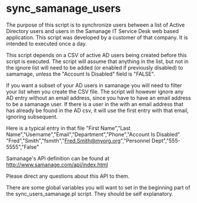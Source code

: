 sync_samanage_users
===================

The purpose of this script is to synchronize users between a list of
Active Directory users and users in the Samanage IT Service Desk web based 
application.  This script was developed by a customer of that company.  It is
intended to executed once a day.

This script depends on a CSV of active AD users being created before this 
script is executed.  The script will assume that anything in the list, 
but not in the ignore list will need to be added (or enabled if previously 
disabled) to samamage, unless the "Account Is Disabled" field is "FALSE".  

If you want a subset of your AD users in samanage
you will need to filter your list when you create the CSV file.  The script
will however ignore any AD entry without an email address, since you have 
to have an email address to be a samanage user.  If there is a user in the
with an email address that has already be found in the AD csv, it will 
use the first entry with that email, ignoring subsequent.

Here is a typical entry in that file
"First Name","Last Name","Username","Email","Department","Phone","Account Is Disabled"
"Fred","Smith","fsmith","Fred.Smith@myorg.org","Personnel Dept","555-5555","False"

Samanage's API definition can be found at 
http://www.samanage.com/api/index.html

Please direct any questions about this API to them.

There are some global variables you will want to set in the beginning part 
of the sync_users_samanage.pl script.  They should be self explanatory.


